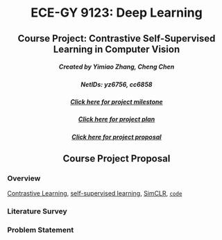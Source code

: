 # <center>ECE-GY 9123: Deep Learning</center>

## <center>Course Project: Contrastive Self-Supervised Learning in Computer Vision</center>

##### <center>Created by Yimiao Zhang, Cheng Chen</center>

##### <center>NetIDs: yz6756, cc6858</center>

##### <center>[Click here for project milestone](#milestone)</center>

##### <center>[Click here for project plan](#plan)</center>

##### <center>[Click here for project proposal](#proposal)</center>

## <center><span id="proposal">Course Project Proposal</span></center>

### Overview

[Contrastive Learning][1], [self-supervised learning][2], [SimCLR][3], [`code`][4]

### Literature Survey

### Problem Statement

[1]: <https://ankeshanand.com/blog/2020/01/26/contrative-self-supervised-learning.html>
[2]: https://ai.googleblog.com/2020/04/advancing-self-supervised-and-semi.html
[3]: https://arxiv.org/abs/2002.05709
[4]: https://github.com/google-research/simclr